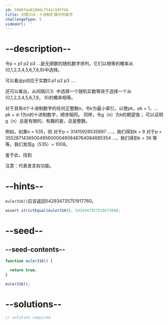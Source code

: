 ```yaml
---
id: 5900f4a81000cf542c50ffbb
title: 问题316：十进制扩展中的数字
challengeType: 5
videoUrl: ''
---
```


# --description--

令p = p1 p2 p3 ...是无限数的随机数字序列，它们以相等的概率从{0,1,2,3,4,5,6,7,8,9}中选择。

可以看出p对应于实数0.p1 p2 p3 ....

还可以看出，从间隔\[0,1）中选择一个随机实数等效于选择一个从{0,1,2,3,4,5,6,7,8， 9}的概率相等。

对于具有d个十进制数字的任何正整数n，令k为最小索引，以使pk，pk + 1，... pk + d-1为n的十进制数字，顺序相同。 同样，令g（n）为k的期望值； 可以证明g（n）总是有限的，有趣的是，总是整数。

例如，如果n = 535，则 对于p = 31415926535897 ....，我们得到k = 9 对于p = 355287143650049560000490848764084685354 ...，我们得到k = 36 等等，我们发现g（535）= 1008。

鉴于此，找到

注意：代表发言权功能。

# --hints--

`euler316()`应该返回542934735751917760。

```js
assert.strictEqual(euler316(), 542934735751917760);
```

# --seed--

## --seed-contents--

```js
function euler316() {

  return true;
}

euler316();
```

# --solutions--

```js
// solution required
```
